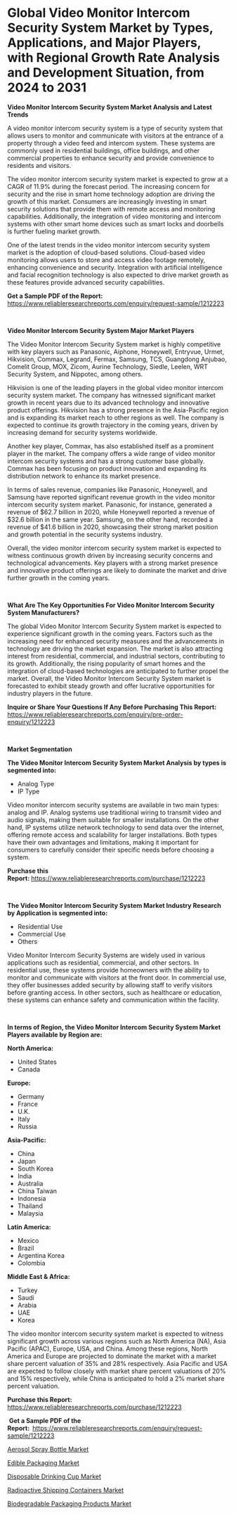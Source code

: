 <p><h1>Global Video Monitor Intercom Security System Market by Types, Applications, and Major Players, with Regional Growth Rate Analysis and Development Situation, from 2024 to 2031</h1></p><p><strong>Video Monitor Intercom Security System Market Analysis and Latest Trends</strong></p>
<p><p>A video monitor intercom security system is a type of security system that allows users to monitor and communicate with visitors at the entrance of a property through a video feed and intercom system. These systems are commonly used in residential buildings, office buildings, and other commercial properties to enhance security and provide convenience to residents and visitors.</p><p>The video monitor intercom security system market is expected to grow at a CAGR of 11.9% during the forecast period. The increasing concern for security and the rise in smart home technology adoption are driving the growth of this market. Consumers are increasingly investing in smart security solutions that provide them with remote access and monitoring capabilities. Additionally, the integration of video monitoring and intercom systems with other smart home devices such as smart locks and doorbells is further fueling market growth.</p><p>One of the latest trends in the video monitor intercom security system market is the adoption of cloud-based solutions. Cloud-based video monitoring allows users to store and access video footage remotely, enhancing convenience and security. Integration with artificial intelligence and facial recognition technology is also expected to drive market growth as these features provide advanced security capabilities.</p></p>
<p><strong>Get a Sample PDF of the Report:&nbsp;</strong> <a href="https://www.reliableresearchreports.com/enquiry/request-sample/1212223">https://www.reliableresearchreports.com/enquiry/request-sample/1212223</a></p>
<p>&nbsp;</p>
<p><strong>Video Monitor Intercom Security System Major Market Players</strong></p>
<p><p>The Video Monitor Intercom Security System market is highly competitive with key players such as Panasonic, Aiphone, Honeywell, Entryvue, Urmet, Hikvision, Commax, Legrand, Fermax, Samsung, TCS, Guangdong Anjubao, Comelit Group, MOX, Zicom, Aurine Technology, Siedle, Leelen, WRT Security System, and Nippotec, among others.</p><p>Hikvision is one of the leading players in the global video monitor intercom security system market. The company has witnessed significant market growth in recent years due to its advanced technology and innovative product offerings. Hikvision has a strong presence in the Asia-Pacific region and is expanding its market reach to other regions as well. The company is expected to continue its growth trajectory in the coming years, driven by increasing demand for security systems worldwide.</p><p>Another key player, Commax, has also established itself as a prominent player in the market. The company offers a wide range of video monitor intercom security systems and has a strong customer base globally. Commax has been focusing on product innovation and expanding its distribution network to enhance its market presence.</p><p>In terms of sales revenue, companies like Panasonic, Honeywell, and Samsung have reported significant revenue growth in the video monitor intercom security system market. Panasonic, for instance, generated a revenue of $62.7 billion in 2020, while Honeywell reported a revenue of $32.6 billion in the same year. Samsung, on the other hand, recorded a revenue of $41.6 billion in 2020, showcasing their strong market position and growth potential in the security systems industry.</p><p>Overall, the video monitor intercom security system market is expected to witness continuous growth driven by increasing security concerns and technological advancements. Key players with a strong market presence and innovative product offerings are likely to dominate the market and drive further growth in the coming years.</p></p>
<p>&nbsp;</p>
<p><strong>What Are The Key Opportunities For Video Monitor Intercom Security System Manufacturers?</strong></p>
<p><p>The global Video Monitor Intercom Security System market is expected to experience significant growth in the coming years. Factors such as the increasing need for enhanced security measures and the advancements in technology are driving the market expansion. The market is also attracting interest from residential, commercial, and industrial sectors, contributing to its growth. Additionally, the rising popularity of smart homes and the integration of cloud-based technologies are anticipated to further propel the market. Overall, the Video Monitor Intercom Security System market is forecasted to exhibit steady growth and offer lucrative opportunities for industry players in the future.</p></p>
<p><strong>Inquire or Share Your Questions If Any Before Purchasing This Report:</strong> <a href="https://www.reliableresearchreports.com/enquiry/pre-order-enquiry/1212223">https://www.reliableresearchreports.com/enquiry/pre-order-enquiry/1212223</a></p>
<p>&nbsp;</p>
<p><strong>Market Segmentation</strong></p>
<p><strong>The Video Monitor Intercom Security System Market Analysis by types is segmented into:</strong></p>
<p><ul><li>Analog Type</li><li>IP Type</li></ul></p>
<p><p>Video monitor intercom security systems are available in two main types: analog and IP. Analog systems use traditional wiring to transmit video and audio signals, making them suitable for smaller installations. On the other hand, IP systems utilize network technology to send data over the internet, offering remote access and scalability for larger installations. Both types have their own advantages and limitations, making it important for consumers to carefully consider their specific needs before choosing a system.</p></p>
<p><strong>Purchase this Report:&nbsp;</strong><a href="https://www.reliableresearchreports.com/purchase/1212223">https://www.reliableresearchreports.com/purchase/1212223</a></p>
<p>&nbsp;</p>
<p><strong>The Video Monitor Intercom Security System Market Industry Research by Application is segmented into:</strong></p>
<p><ul><li>Residential Use</li><li>Commercial Use</li><li>Others</li></ul></p>
<p><p>Video Monitor Intercom Security Systems are widely used in various applications such as residential, commercial, and other sectors. In residential use, these systems provide homeowners with the ability to monitor and communicate with visitors at the front door. In commercial use, they offer businesses added security by allowing staff to verify visitors before granting access. In other sectors, such as healthcare or education, these systems can enhance safety and communication within the facility.</p></p>
<p>&nbsp;</p>
<p><strong>In terms of Region, the Video Monitor Intercom Security System Market Players available by Region are:</strong></p>
<p>
    <p> <strong> North America: </strong>
        <ul>
            <li>United States</li>
            <li>Canada</li>
        </ul>
        </p> 
    <p> <strong> Europe: </strong>
        <ul>
            <li>Germany</li>
            <li>France</li>
            <li>U.K.</li>
            <li>Italy</li>
            <li>Russia</li>
        </ul>
        </p> 
    <p> <strong> Asia-Pacific: </strong>
        <ul>
            <li>China</li>
            <li>Japan</li>
            <li>South Korea</li>
            <li>India</li>
            <li>Australia</li>
            <li>China Taiwan</li>
            <li>Indonesia</li>
            <li>Thailand</li>
            <li>Malaysia</li>
        </ul>
        </p> 
    <p> <strong> Latin America: </strong>
        <ul>
            <li>Mexico</li>
            <li>Brazil</li>
            <li>Argentina Korea</li>
            <li>Colombia</li>
        </ul>
        </p> 
    <p> <strong> Middle East & Africa: </strong>
        <ul>
            <li>Turkey</li>
            <li>Saudi</li>
            <li>Arabia</li>
            <li>UAE</li>
            <li>Korea</li>
        </ul>
    </p>
    </p>
<p><p>The video monitor intercom security system market is expected to witness significant growth across various regions such as North America (NA), Asia Pacific (APAC), Europe, USA, and China. Among these regions, North America and Europe are projected to dominate the market with a market share percent valuation of 35% and 28% respectively. Asia Pacific and USA are expected to follow closely with market share percent valuations of 20% and 15% respectively, while China is anticipated to hold a 2% market share percent valuation.</p></p>
<p><strong>Purchase this Report: </strong><a href="https://www.reliableresearchreports.com/purchase/1212223">https://www.reliableresearchreports.com/purchase/1212223</a></p>
<p>&nbsp;<strong>Get a Sample PDF of the Report:&nbsp;&nbsp;</strong><a href="https://www.reliableresearchreports.com/enquiry/request-sample/1212223">https://www.reliableresearchreports.com/enquiry/request-sample/1212223</a></p>
<p><strong></strong></p>
<p><p><a href="https://medium.com/@laurabruen2023/aerosol-spray-bottle-market-analysis-its-cagr-market-segmentation-and-global-industry-overview-5745e88c56df">Aerosol Spray Bottle Market</a></p><p><a href="https://medium.com/@laurabruen2023/edible-packaging-market-comprehensive-assessment-by-type-application-and-geography-c8714174b0fc">Edible Packaging Market</a></p><p><a href="https://medium.com/p/1ef33dae04f1/edit">Disposable Drinking Cup Market</a></p><p><a href="https://medium.com/@laurabruen2023/radioactive-shipping-containers-market-comprehensive-assessment-by-type-application-and-47a9bd3230ff">Radioactive Shipping Containers Market</a></p><p><a href="https://medium.com/@laurabruen2023/biodegradable-packaging-products-market-furnishes-information-on-market-share-market-trends-and-b7593541657b">Biodegradable Packaging Products Market</a></p></p>